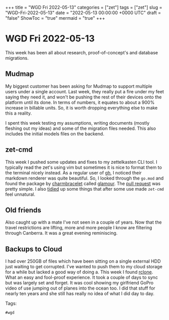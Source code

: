 +++
title = "WGD Fri 2022-05-13"
categories = ["zet"]
tags = ["zet"]
slug = "WGD-Fri-2022-05-13"
date = "2022-05-13 00:00:00 +0000 UTC"
draft = "false"
ShowToc = "true"
mermaid = "true"
+++

# WGD Fri 2022-05-13

This week has been all about research, proof-of-concept's and database migrations.

## Mudmap

My biggest customer has been asking for Mudmap to support multiple users under a single
account. Last week, they really put a fire under my feet saying they need it, and won't be
pushing the rest of their devices onto the platform until its done. In terms of numbers, it
equates to about a 900% increase in billable units. So, it is worth dropping everything else to
make this a reality.

I spent this week testing my assumptions, writing documents (mostly fleshing out my ideas) and
some of the migration files needed. This also includes the initial models files on the backend.

## zet-cmd

This week I pushed some updates and fixes to my zettelkasten CLI tool. I typically read the zet's
using vim but sometimes it is nice to format them to the terminal nicely instead. As a regular
user of [gh](https://github.com/cli/cli), I noticed their markdown renderer was quite
beautiful. So, I looked through the `go.mod` and found the package by [charmbracelet] called
[glamour]. The [pull request][pr22] was pretty simple. I also [tidied][pr21] up some things that after
some use made `zet-cmd` feel unnatural.

## Old friends

Also caught up with a mate I've not seen in a couple of years. Now that the travel restrictions
are lifting, more and more people I know are filtering through Canberra. It was a great evening
reminiscing.

## Backups to Cloud

I had over 250GB of files which have been sitting on a single external HDD just waiting to get
corrupted. I've wanted to push them to my cloud storage for a while but lacked a good way of doing
a. This week I found [rclone](https://rclone.org). What an easy and fool-proof experience. It took
a couple of days to sync but was largely set and forget. It was cool showing my girlfriend GoPro
video of use jumping out of planes into the ocean too. I did that stuff for nearly ten years and she
still has really no idea of what I did day to day.


[pr22]: https://github.com/danielmichaels/zet-cmd/pull/22
[pr21]: https://github.com/danielmichaels/zet-cmd/pull/21
[glamour]: https://github.com/charmbracelet/glamour
[charmbracelet]: https://github.com/charmbracelet

Tags:

    #wgd
